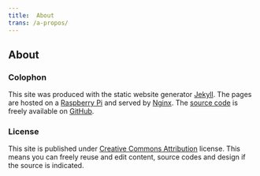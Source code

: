 ```yaml
---
title:  About
trans: /a-propos/
---
```


## About

### Colophon

This site was produced with the static website generator [Jekyll](http://jekyllrb.com/). The pages are hosted on a [Raspberry Pi](http://www.raspberrypi.org) and served by [Nginx](http://nginx.org). The [source code](https://github.com/sylvaindurand/sylvain.durand.tf) is freely available on [GitHub](https://github.com/sylvaindurand/sylvain.durand.tf).

### License
This site is published under [Creative Commons Attribution](http://creativecommons.org/licenses/by/4.0/) license. This means you can freely reuse and edit content, source codes and design if the source is indicated.